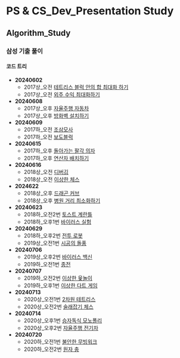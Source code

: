 # PS & CS_Dev_Presentation Study

## Algorithm_Study

### 삼성 기출 풀이

#### 코드 트리
- **20240602**
  - 2017상_오전 [테트리스 블럭 안의 합 최대화 하기](https://www.codetree.ai/training-field/frequent-problems/problems/max-sum-of-tetris-block?page=3&pageSize=20)
  - 2017상_오전 [외주 수익 최대화하기](https://www.codetree.ai/training-field/frequent-problems/problems/max-of-outsourcing-profit?page=3&pageSize=20)
- **20240608**
  - 2017상_오후 [자율주행 자동차](https://www.codetree.ai/training-field/frequent-problems/problems/autonomous-driving/description?page=3&pageSize=20)
  - 2017상_오후 [방화벽 설치하기](https://www.codetree.ai/training-field/frequent-problems/problems/firewall-installation/description?page=3&pageSize=20)
- **20240609**
  - 2017하_오전 [조삼모사](https://www.codetree.ai/training-field/frequent-problems/problems/three-at-dawn-and-four-at-dusk/description?page=3&pageSize=20)
  - 2017하_오전 [보도블럭](https://www.codetree.ai/training-field/frequent-problems/problems/crosswalk/description?page=3&pageSize=20)
- **20240615**
  - 2017하_오후 [돌아가는 팔각 의자](https://www.codetree.ai/training-field/frequent-problems/problems/rounding-eight-angle/description?page=3&pageSize=20)
  - 2017하_오후 [연산자 배치하기](https://www.codetree.ai/training-field/frequent-problems/problems/arrange-operator/description?page=3&pageSize=20)
- **20240616**
  - 2018상_오전 [디버깅](https://www.codetree.ai/training-field/frequent-problems/problems/debugging?page=3&pageSize=20)
  - 2018상_오전 [이상한 체스](https://www.codetree.ai/training-field/frequent-problems/problems/odd-chess?page=3&pageSize=20)
- **2024622**
  - 2018상_오후 [드래곤 커브](https://www.codetree.ai/training-field/frequent-problems/problems/dragon-curve?page=3&pageSize=20)
  - 2018상_오후 [병원 거리 최소화하기](https://www.codetree.ai/training-field/frequent-problems/problems/min-of-hospital-distance?page=3&pageSize=20)
- **20240623**
  - 2018하_오전2번 [토스트 계란틀](https://www.codetree.ai/training-field/frequent-problems/problems/toast-eggmold?page=3&pageSize=20)
  - 2018하_오후1번 [바이러스 실험](https://www.codetree.ai/training-field/frequent-problems/problems/virus-experiment?page=3&pageSize=20)
- **20240629**
  - 2018하_오후2번 [전투 로봇](https://www.codetree.ai/training-field/frequent-problems/problems/fighting-robot/description?page=3&pageSize=20)
  - 2019상_오전1번 [시공의 돌풍](https://www.codetree.ai/training-field/frequent-problems/problems/heros-of-storm/description?page=3&pageSize=20)
- **20240706**
  - 2019상_오후2번 [바이러스 백신](https://www.codetree.ai/training-field/frequent-problems/problems/vaccine-for-virus/description?page=3&pageSize=20)
  - 2019하_오전1번 [종전](https://www.codetree.ai/training-field/frequent-problems/problems/war-finish/description?page=2&pageSize=20)
- **20240707**
  - 2019하_오전2번 [이상한 윷놀이](https://www.codetree.ai/training-field/frequent-problems/problems/odd-woodstick-game/description?page=2&pageSize=20)
  - 2019하_오후1번 [이상한 다트 게임](https://www.codetree.ai/training-field/frequent-problems/problems/odd-dart-game/description?page=2&pageSize=20)
- **20240713**
  - 2020상_오전1번 [2차원 테트리스](https://www.codetree.ai/training-field/frequent-problems/problems/tetris-2d/description?page=2&pageSize=20)
  - 2020상_오전2번 [술래잡기 체스](https://www.codetree.ai/training-field/frequent-problems/problems/odd-chess2/description?page=2&pageSize=20)
- **20240714**
  - 2020상_오후1번 [승자독식 모노폴리](https://www.codetree.ai/training-field/frequent-problems/problems/odd-monopoly/description?page=2&pageSize=20)
  - 2020상_오후2번 [자율주행 전기차](https://www.codetree.ai/training-field/frequent-problems/problems/autonomous-electric-car/description?page=2&pageSize=20)
- **20240720**
  - 2020하_오전1번 [불안한 무빙워크](https://www.codetree.ai/training-field/frequent-problems/problems/unstable-moving-walk/description?page=2&pageSize=20)
  - 2020하_오전2번 [원자 충](https://www.codetree.ai/training-field/frequent-problems/problems/atom-collision/description?page=2&pageSize=20)